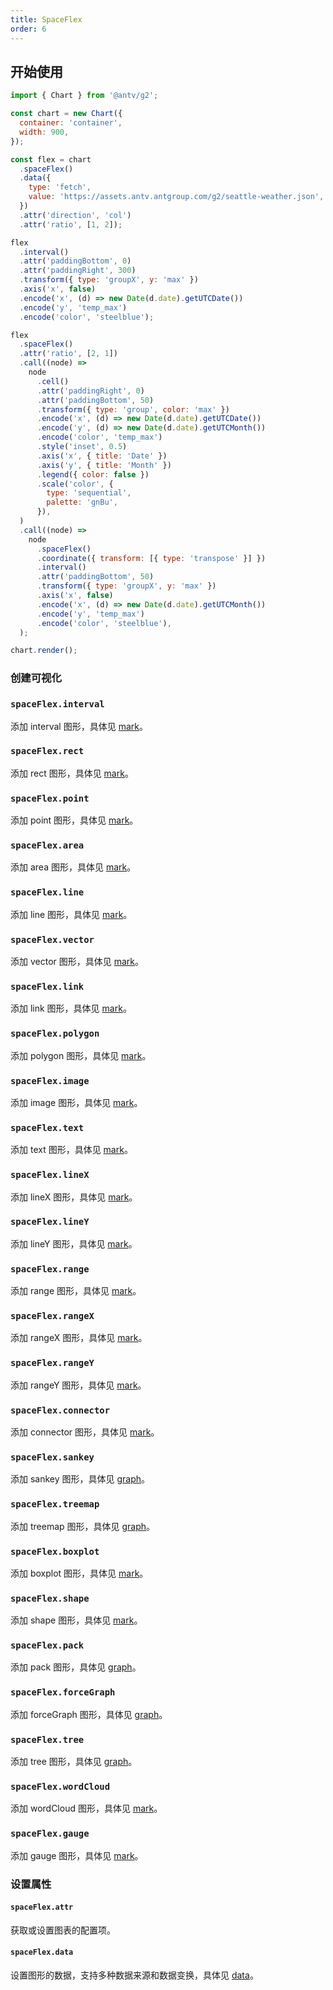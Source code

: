 ```yaml
---
title: SpaceFlex
order: 6
---
```


## 开始使用

```js
import { Chart } from '@antv/g2';

const chart = new Chart({
  container: 'container',
  width: 900,
});

const flex = chart
  .spaceFlex()
  .data({
    type: 'fetch',
    value: 'https://assets.antv.antgroup.com/g2/seattle-weather.json',
  })
  .attr('direction', 'col')
  .attr('ratio', [1, 2]);

flex
  .interval()
  .attr('paddingBottom', 0)
  .attr('paddingRight', 300)
  .transform({ type: 'groupX', y: 'max' })
  .axis('x', false)
  .encode('x', (d) => new Date(d.date).getUTCDate())
  .encode('y', 'temp_max')
  .encode('color', 'steelblue');

flex
  .spaceFlex()
  .attr('ratio', [2, 1])
  .call((node) =>
    node
      .cell()
      .attr('paddingRight', 0)
      .attr('paddingBottom', 50)
      .transform({ type: 'group', color: 'max' })
      .encode('x', (d) => new Date(d.date).getUTCDate())
      .encode('y', (d) => new Date(d.date).getUTCMonth())
      .encode('color', 'temp_max')
      .style('inset', 0.5)
      .axis('x', { title: 'Date' })
      .axis('y', { title: 'Month' })
      .legend({ color: false })
      .scale('color', {
        type: 'sequential',
        palette: 'gnBu',
      }),
  )
  .call((node) =>
    node
      .spaceFlex()
      .coordinate({ transform: [{ type: 'transpose' }] })
      .interval()
      .attr('paddingBottom', 50)
      .transform({ type: 'groupX', y: 'max' })
      .axis('x', false)
      .encode('x', (d) => new Date(d.date).getUTCMonth())
      .encode('y', 'temp_max')
      .encode('color', 'steelblue'),
  );

chart.render();
```

### 创建可视化

### `spaceFlex.interval`

添加 interval 图形，具体见 [mark](/spec/mark/interval)。

### `spaceFlex.rect`

添加 rect 图形，具体见 [mark](/spec/mark/rect)。

### `spaceFlex.point`

添加 point 图形，具体见 [mark](/spec/mark/point)。

### `spaceFlex.area`

添加 area 图形，具体见 [mark](/spec/mark/area)。

### `spaceFlex.line`

添加 line 图形，具体见 [mark](/spec/mark/line)。

### `spaceFlex.vector`

添加 vector 图形，具体见 [mark](/spec/mark/vector)。

### `spaceFlex.link`

添加 link 图形，具体见 [mark](/spec/mark/link)。

### `spaceFlex.polygon`

添加 polygon 图形，具体见 [mark](/spec/mark/polygon)。

### `spaceFlex.image`

添加 image 图形，具体见 [mark](/spec/mark/image)。

### `spaceFlex.text`

添加 text 图形，具体见 [mark](/spec/mark/text)。

### `spaceFlex.lineX`

添加 lineX 图形，具体见 [mark](/spec/mark/line-x)。

### `spaceFlex.lineY`

添加 lineY 图形，具体见 [mark](/spec/mark/line-y)。

### `spaceFlex.range`

添加 range 图形，具体见 [mark](/spec/mark/range)。

### `spaceFlex.rangeX`

添加 rangeX 图形，具体见 [mark](/spec/mark/range-x)。

### `spaceFlex.rangeY`

添加 rangeY 图形，具体见 [mark](/spec/mark/range-y)。

### `spaceFlex.connector`

添加 connector 图形，具体见 [mark](/spec/mark/connector)。

### `spaceFlex.sankey`

添加 sankey 图形，具体见 [graph](/spec/graph/sankey)。

### `spaceFlex.treemap`

添加 treemap 图形，具体见 [graph](/spec/graph/treemap)。

### `spaceFlex.boxplot`

添加 boxplot 图形，具体见 [mark](/spec/mark/boxplot)。

### `spaceFlex.shape`

添加 shape 图形，具体见 [mark](/spec/mark/shape)。

### `spaceFlex.pack`

添加 pack 图形，具体见 [graph](/spec/graph/pack)。

### `spaceFlex.forceGraph`

添加 forceGraph 图形，具体见 [graph](/spec/graph/force-graph)。

### `spaceFlex.tree`

添加 tree 图形，具体见 [graph](/spec/graph/tree)。

### `spaceFlex.wordCloud`

添加 wordCloud 图形，具体见 [mark](/spec/mark/word-cloud)。

### `spaceFlex.gauge`

添加 gauge 图形，具体见 [mark](/spec/mark/gauge)。

### 设置属性

#### `spaceFlex.attr`

获取或设置图表的配置项。

#### `spaceFlex.data`

设置图形的数据，支持多种数据来源和数据变换，具体见 [data](/spec/data/overview)。
